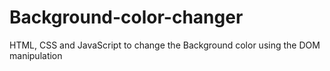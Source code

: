 # Background-color-changer
HTML, CSS and JavaScript to change the Background color using the DOM manipulation 
